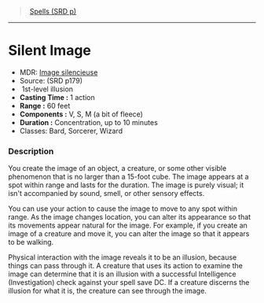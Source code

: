 ﻿---
!SpellItem
Family: SpellVO
Level: 1
Type: illusion
CastingTime: 1 action
Range: 60 feet
Components: V, S, M (a bit of fleece)
Duration: Concentration, up to 10 minutes
Classes: Bard, Sorcerer, Wizard
Id: spells_vo.md#silent-image
ParentLink: spells_vo.md#spells-srd-p
Name: Silent Image
ParentName: Spells (SRD p)
NameLevel: 1
AltName: '[Image silencieuse](hd_spells_image_silencieuse.md)'
Source: (SRD p179)
Attributes: {}
AttributesDictionary: >+
  {}

---
> [Spells (SRD p)](srd_spells.md)

---

# Silent Image

- MDR: [Image silencieuse](hd_spells_image_silencieuse.md)
- Source: (SRD p179)
-  1st-level illusion
- **Casting Time :** 1 action
- **Range :** 60 feet
- **Components :** V, S, M (a bit of fleece)
- **Duration :** Concentration, up to 10 minutes
- Classes: Bard, Sorcerer, Wizard

### Description

You create the image of an object, a creature, or some other visible phenomenon that is no larger than a 15-foot cube. The image appears at a spot within range and lasts for the duration. The image is purely visual; it isn't accompanied by sound, smell, or other sensory effects.

You can use your action to cause the image to move to any spot within range. As the image changes location, you can alter its appearance so that its movements appear natural for the image. For example, if you create an image of a creature and move it, you can alter the image so that it appears to be walking.

Physical interaction with the image reveals it to be an illusion, because things can pass through it. A creature that uses its action to examine the image can determine that it is an illusion with a successful Intelligence (Investigation) check against your spell save DC. If a creature discerns the illusion for what it is, the creature can see through the image.

